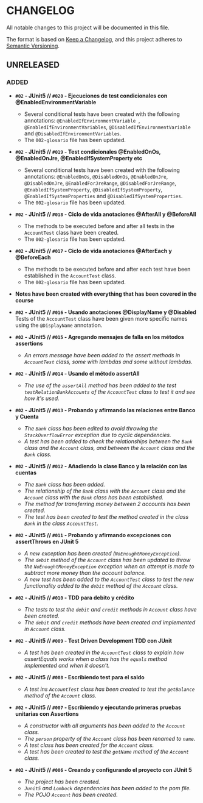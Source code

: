 # CHANGELOG
All notable changes to this project will be documented in this file.

The format is based on [Keep a Changelog](https://keepachangelog.com/en/1.0.0/),
and this project adheres to [Semantic Versioning](https://semver.org/spec/v2.0.0.html).

## UNRELEASED

### ADDED  
- **`#02` - JUnit5 // `#020` - Ejecuciones de test condicionales con @EnabledEnvironmentVariable**  
  - Several conditional tests have been created with the following annotations: `@EnabledIfEnvironmentVariable `, `@EnabledIfEnvironmentVariables`, `@DisabledIfEnvironmentVariable ` and `@DisabledIfEnvironmentVariables`.
  - The `002-glosario` file has been updated.  
  

- **`#02` - JUnit5 // `#019` - Test condicionales @EnabledOnOs, @EnabledOnJre, @EnabledIfSystemProperty etc**  
  - Several conditional tests have been created with the following annotations: `@EnabledOnOs`, `@DisabledOnOs`, `@EnabledOnJre`, `@DisabledOnJre`, `@EnabledForJreRange`, `@DisabledForJreRange`, `@EnabledIfSystemProperty`, `@DisabledIfSystemProperty`, `@EnabledIfSystemProperties` and `@DisabledIfSystemProperties`.  
  - The `002-glosario` file has been updated.  
  

- **`#02` - JUnit5 // `#018` - Ciclo de vida anotaciones @AfterAll y @BeforeAll**
  - The methods to be executed before and after all tests in the `AccountTest` class have been created.
  - The `002-glosario` file has been updated.
  

- **`#02` - JUnit5 // `#017` - Ciclo de vida anotaciones @AfterEach y @BeforeEach**
  - The methods to be executed before and after each test have been established in the `AccountTest` class.  
  - The `002-glosario` file has been updated.
  

- **Notes have been created with everything that has been covered in the course**  
  

- **`#02` - JUnit5 // `#016` - Usando anotaciones @DisplayName y @Disabled**
Tests of the `AccountTest` class have been given more specific names using the `@DisplayName` annotation.
  

- **`#02` - JUnit5 // `#015` - Agregando mensajes de falla en los métodos assertions**
  - _An errors message have been added to the assert methods in `AccountTest` class, some with lambdas and some without lambdas._
  

- **`#02` - JUnit5 // `#014` - Usando el método assertAll**
  - _The use of the `assertAll` method has been added to the test `testRelationBankAccounts` of the `AccountTest` class to test it and see how it's used._


- **`#02` - JUnit5 // `#013` - Probando y afirmando las relaciones entre Banco y Cuenta**
  - _The `Bank` class has been edited to avoid throwing the `StackOverflowError` exception due to cyclic dependencies._
  - _A test has been added to check the relationships between the `Bank` class and the `Account` class, and between the `Account` class and the `Bank` class._  
  

- **`#02` - JUnit5 // `#012` - Añadiendo la clase Banco y la relación con las cuentas**
  - _The `Bank` class has been added._
  - _The relationship of the `Bank` class with the `Account` class and the `Account` class with the `Bank` class has been established._
  - _The method for transferring money between 2 accounts has been created._
  - _The test has been created to test the method created in the class `Bank` in the class `AccountTest`._  
  

- **`#02` - JUnit5 // `#011` - Probando y afirmando excepciones con assertThrows en JUnit 5**
  - _A new exception has been created (`NoEnoughtMoneyException`)._
  - _The `debit` method of the `Account` class has been updated to throw the `NoEnoughtMoneyException` exception when an attempt is made to subtract more money than the account balance._
  - _A new test has been added to the `AccountTest` class to test the new functionality added to the `debit` method of the `Account` class._  
  

- **`#02` - JUnit5 // `#010` - TDD para debito y crédito**
  - _The tests to test the `debit` and `credit` methods in `Account` class have been created._
  - _The `debit` and `credit` methods have been created and implemented in `Account` class._
  

- **`#02` - JUnit5 // `#009` - Test Driven Development TDD con JUnit**
  - _A test has been created in the `AccountTest` class to explain how assertEquals works when a class has the `equals` method implemented and when it doesn't._  
  

- **`#02` - JUnit5 // `#008` - Escribiendo test para el saldo**
  - _A test ins `AccountTest` class has been created to test the `getBalance` method of the `Account` class._
  

- **`#02` - JUnit5 // `#007` - Escribiendo y ejecutando primeras pruebas unitarias con Assertions**
  - _A constructor with all arguments has been added to the `Account` class._
  - _The `person` property of the `Account` class has been renamed to `name`._
  - _A test class has been created for the `Account` class._
  - _A test has been created to test the `getName` method of the `Account` class._
    

- **`#02` - JUnit5 // `#006` - Creando y configurando el proyecto con JUnit 5**
  - _The project has been created._  
  - _`Junit5` and `Lombock` dependencies has been added to the pom file._
  - _The POJO `Account` has been created._
  